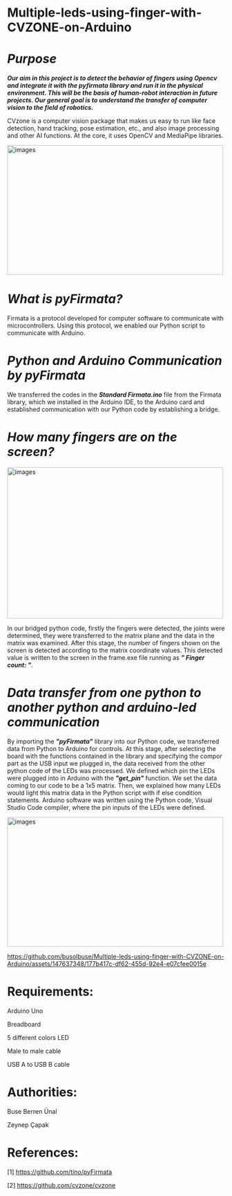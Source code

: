 # Multiple-leds-using-finger-with-CVZONE-on-Arduino 

# <i> Purpose </i>

<b><i> Our aim in this project is to detect the behavior of fingers using Opencv and integrate it with the pyfirmata library and run it in the physical environment. This will be the basis of human-robot interaction in future projects. Our general goal is to understand the transfer of computer vision to the field of robotics.</i></b>

CVzone is a computer vision package that makes us easy to run like face detection, hand tracking, pose estimation, etc., and also image processing and other AI functions. At the core, it uses OpenCV and MediaPipe libraries.

<img src="https://github.com/busolbuse/Multiple-leds-using-finger-with-CVZONE-on-Arduino/assets/147637348/1a43a3b7-4853-4d07-8b66-862930ea9a8c" alt="images"  width="500" height="300">

# <i> What is pyFirmata? </i>

Firmata is a protocol developed for computer software to communicate with microcontrollers. Using this protocol, we enabled our Python script to communicate with Arduino.

# <i> Python and Arduino Communication by pyFirmata </i>

We transferred the codes in the <b><i>Standard Firmata.ino</i></b> file from the Firmata library, which we installed in the Arduino IDE, to the Arduino card and established communication with our Python code by establishing a bridge.


# <i> How many fingers are on the screen? </i>

<img src="https://github.com/busolbuse/Multiple-leds-using-finger-with-CVZONE-on-Arduino/assets/147637348/3f178cc4-9dd2-44e4-9b7b-e7c18158b268" alt="images"  width="500" height="350">

In our bridged python code, firstly the fingers were detected, the joints were determined, they were transferred to the matrix plane and the data in the matrix was examined. After this stage, the number of fingers shown on the screen is detected according to the matrix coordinate values. This detected value is written to the screen in the frame.exe file running as <b><i>" Finger count: "</i></b>.


# <i> Data transfer from one python to another python and arduino-led communication </i>

By importing the <b><i>"pyFirmata"</i></b> library into our Python code, we transferred data from Python to Arduino for controls. At this stage, after selecting the board with the functions contained in the library and specifying the compor part as the USB input we plugged in, the data received from the other python code of the LEDs was processed. We defined which pin the LEDs were plugged into in Arduino with the <b><i>"get_pin"</i></b> function.
We set the data coming to our code to be a 1x5 matrix. Then, we explained how many LEDs would light this matrix data in the Python script with if else condition statements.
Arduino software was written using the Python code, Visual Studio Code compiler, where the pin inputs of the LEDs were defined.

<img src="https://github.com/busolbuse/Multiple-leds-using-finger-with-CVZONE-on-Arduino/assets/147637348/6e30191d-fee9-457e-a6c9-32fb3c7f381f" alt="images"  width="500" height="300">

https://github.com/busolbuse/Multiple-leds-using-finger-with-CVZONE-on-Arduino/assets/147637348/177b417c-df62-455d-92e4-e07cfee0015e

# Requirements: 

Arduino Uno 

Breadboard
 
5 different colors LED

Male to male cable 

USB A to USB B cable

# Authorities:

Buse Berren Ünal

Zeynep Çapak

# References:
[1] https://github.com/tino/pyFirmata

[2] https://github.com/cvzone/cvzone